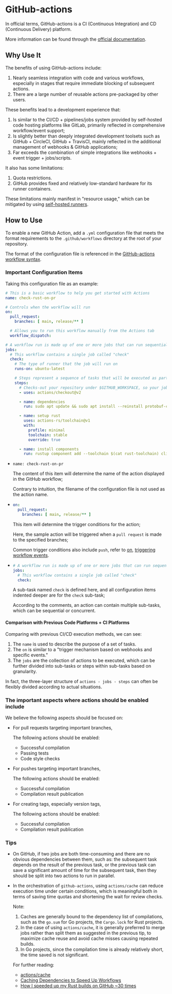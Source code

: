 # GitHub-actions

In official terms, GitHub-actions is a CI (Continuous Integration) and CD (Continuous Delivery) platform.

More information can be found through the [official documentation](https://docs.github.com/en/actions).

## Why Use It

The benefits of using GitHub-actions include:

1. Nearly seamless integration with code and various workflows, especially in stages that require immediate blocking of subsequent actions.
2. There are a large number of reusable actions pre-packaged by other users.

These benefits lead to a development experience that:

1. Is similar to the CI/CD + pipelines/jobs system provided by self-hosted code hosting platforms like GitLab, primarily reflected in comprehensive workflow/event support;
2. Is slightly better than deeply integrated development toolsets such as GitHub + CircleCI, GitHub + TravisCI, mainly reflected in the additional management of webhooks & GitHub applications;
3. Far exceeds the combination of simple integrations like webhooks + event trigger + jobs/scripts.

It also has some limitations:

1. Quota restrictions.
2. GitHub provides fixed and relatively low-standard hardware for its runner containers.

These limitations mainly manifest in "resource usage," which can be mitigated by using [self-hosted runners](https://docs.github.com/en/actions/hosting-your-own-runners/managing-self-hosted-runners/about-self-hosted-runners).

## How to Use

To enable a new GitHub Action, add a `.yml` configuration file that meets the format requirements to the `.github/workflows` directory at the root of your repository.

The format of the configuration file is referenced in the [GitHub-actions workflow syntax](https://docs.github.com/en/actions/using-workflows/workflow-syntax-for-github-actions).

### Important Configuration Items

Taking this configuration file as an example:

```yaml
# This is a basic workflow to help you get started with Actions
name: check-rust-on-pr

# Controls when the workflow will run
on:
  pull_request:
    branches: [ main, release/** ]

  # Allows you to run this workflow manually from the Actions tab
  workflow_dispatch:

# A workflow run is made up of one or more jobs that can run sequentially or in parallel
jobs:
  # This workflow contains a single job called "check"
  check:
    # The type of runner that the job will run on
    runs-on: ubuntu-latest

    # Steps represent a sequence of tasks that will be executed as part of the job
    steps:
      # Checks-out your repository under $GITHUB_WORKSPACE, so your job can access it
      - uses: actions/checkout@v2

      - name: dependencies
        run: sudo apt update && sudo apt install --reinstall protobuf-compiler -y

      - name: setup rust
        uses: actions-rs/toolchain@v1
        with:
          profile: minimal
          toolchain: stable
          override: true

      - name: install components
        run: rustup component add --toolchain $(cat rust-toolchain) clippy rustfmt      
```

- `name: check-rust-on-pr`

  The content of this item will determine the name of the action displayed in the GitHub workflow;

  Contrary to intuition, the filename of the configuration file is not used as the action name.

- ```yaml
  on:
    pull_request:
      branches: [ main, release/** ]
  ```

  This item will determine the trigger conditions for the action;

  Here, the sample action will be triggered when a `pull request` is made to the specified branches;

  Common trigger conditions also include `push`, refer to [on](https://docs.github.com/en/actions/using-workflows/workflow-syntax-for-github-actions#on), [triggering workflow events](https://docs.github.com/en/actions/using-workflows/events-that-trigger-workflows).

- ```yaml
  # A workflow run is made up of one or more jobs that can run sequentially or in parallel
  jobs:
    # This workflow contains a single job called "check"
    check:
  ```

  A sub-task named `check` is defined here, and all configuration items indented deeper are for the `check` sub-task;

  According to the comments, an action can contain multiple sub-tasks, which can be sequential or concurrent.

#### Comparison with Previous Code Platforms + CI Platforms

Comparing with previous CI/CD execution methods, we can see:

1. The `name` is used to describe the purpose of a set of tasks.
2. The `on` is similar to a "trigger mechanism based on webhooks and specific events."
3. The `jobs` are the collection of actions to be executed, which can be further divided into sub-tasks or steps within sub-tasks based on granularity.

In fact, the three-layer structure of `actions - jobs - steps` can often be flexibly divided according to actual situations.

### The important aspects where actions should be enabled include

We believe the following aspects should be focused on:

- For pull requests targeting important branches,

  The following actions should be enabled:

  - Successful compilation
  - Passing tests
  - Code style checks

- For pushes targeting important branches,

  The following actions should be enabled:

  - Successful compilation
  - Compilation result publication

- For creating tags, especially version tags,

  The following actions should be enabled:

  - Successful compilation
  - Compilation result publication

### Tips

- On GitHub, if two jobs are both time-consuming and there are no obvious dependencies between them, such as: the subsequent task depends on the result of the previous task, or the previous task can save a significant amount of time for the subsequent task, then they should be split into two actions to run in parallel.

- In the orchestration of `github-actions`, using `actions/cache` can reduce execution time under certain conditions, which is meaningful both in terms of saving time quotas and shortening the wait for review checks.

  Note:

  1. Caches are generally bound to the dependency list of compilations, such as the `go.sum` for Go projects, the `Cargo.lock` for Rust projects.
  2. In the case of using `actions/cache`, it is generally preferred to merge jobs rather than split them as suggested in the previous tip, to maximize cache reuse and avoid cache misses causing repeated builds.
  3. In Go projects, since the compilation time is already relatively short, the time saved is not significant.

  For further reading:

  - [actions/cache](https://github.com/actions/cache)
  - [Caching Dependencies to Speed Up Workflows](https://docs.github.com/en/actions/using-workflows/caching-dependencies-to-speed-up-workflows)
  - [How I speeded up my Rust builds on GitHub ~30 times](https://ectobit.com/blog/speed-up-github-actions-rust-pipelines/)